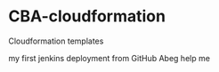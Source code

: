 # CBA-cloudformation
Cloudformation templates

my first jenkins deployment from GitHub
Abeg help me
